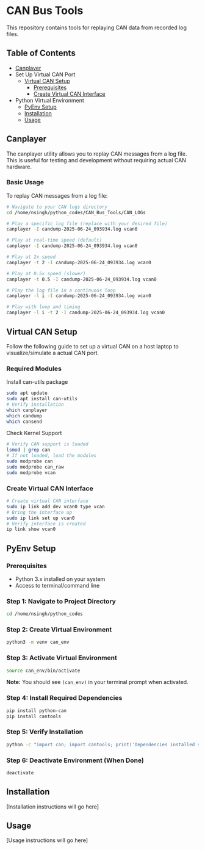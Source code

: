 # CAN Bus Tools

This repository contains tools for replaying CAN data from recorded log files.

## Table of Contents
- [Canplayer](#canplayer) 
- Set Up Virtual CAN Port
  - [Virtual CAN Setup](#virtual-can-setup)
    - [Prerequisites](#require-modules)
    - [Create Virtual CAN Interface](#create-virtual-can-interface)
- Python Virtual Environment
  - [PyEnv Setup](#pyenv-setup)
  - [Installation](#installation)
  - [Usage](#usage)

## Canplayer
The canplayer utility allows you to replay CAN messages from a log file. This is useful for testing and development without requiring actual CAN hardware.

### Basic Usage

To replay CAN messages from a log file:
```bash
# Navigate to your CAN logs directory
cd /home/nsingh/python_codes/CAN_Bus_Tools/CAN_LOGs

# Play a specific log file (replace with your desired file)
canplayer -I candump-2025-06-24_093934.log vcan0

# Play at real-time speed (default)
canplayer -I candump-2025-06-24_093934.log vcan0

# Play at 2x speed
canplayer -t 2 -I candump-2025-06-24_093934.log vcan0

# Play at 0.5x speed (slower)
canplayer -t 0.5 -I candump-2025-06-24_093934.log vcan0

# Play the log file in a continuous loop
canplayer -l i -I candump-2025-06-24_093934.log vcan0

# Play with loop and timing
canplayer -l i -t 2 -I candump-2025-06-24_093934.log vcan0


```

## Virtual CAN Setup
Follow the following guide to set up a virtual CAN on a host laptop to visualize/simulate a actual CAN port. 

### Required Modules

Install can-utils package
```bash
sudo apt update
sudo apt install can-utils
# Verify installation
which canplayer
which candump
which cansend
```
Check Kernel Support 
```bash
# Verify CAN support is loaded
lsmod | grep can
# If not loaded, load the modules
sudo modprobe can
sudo modprobe can_raw
sudo modprobe vcan
```

### Create Virtual CAN Interface
```bash
# Create virtual CAN interface
sudo ip link add dev vcan0 type vcan
# Bring the interface up
sudo ip link set up vcan0
# Verify interface is created
ip link show vcan0
```

## PyEnv Setup

### Prerequisites
- Python 3.x installed on your system
- Access to terminal/command line

### Step 1: Navigate to Project Directory
```bash
cd /home/nsingh/python_codes
```

### Step 2: Create Virtual Environment
```bash
python3 -m venv can_env
```

### Step 3: Activate Virtual Environment
```bash
source can_env/bin/activate
```

**Note:** You should see `(can_env)` in your terminal prompt when activated.

### Step 4: Install Required Dependencies
```bash
pip install python-can
pip install cantools
```

### Step 5: Verify Installation
```bash
python -c "import can; import cantools; print('Dependencies installed successfully!')"
```

### Step 6: Deactivate Environment (When Done)
```bash
deactivate
```

## Installation

[Installation instructions will go here]

## Usage

[Usage instructions will go here]